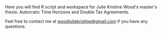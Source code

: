 
Here you will find R script and workspace for Julie Kristine Wood's master's thesis: Autocratic Time Horizons and Double Tax Agreements. 

Feel free to contact me at woodjuliekristine@gmail.com if you have any questions. 
